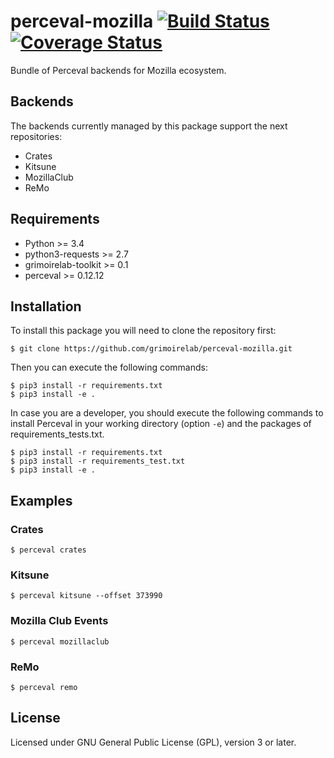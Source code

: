 # perceval-mozilla [![Build Status](https://github.com/chaoss/grimoirelab-perceval-mozilla/workflows/build/badge.svg)](https://github.com/chaoss/grimoirelab-perceval-mozilla/actions?query=workflow:build+branch:master+event:push) [![Coverage Status](https://img.shields.io/coveralls/chaoss/grimoirelab-perceval-mozilla.svg)](https://coveralls.io/r/chaoss/grimoirelab-perceval-mozilla?branch=master)

Bundle of Perceval backends for Mozilla ecosystem.

## Backends

The backends currently managed by this package support the next repositories:

* Crates
* Kitsune
* MozillaClub
* ReMo

## Requirements

* Python >= 3.4
* python3-requests >= 2.7
* grimoirelab-toolkit >= 0.1
* perceval >= 0.12.12

## Installation

To install this package you will need to clone the repository first:

```
$ git clone https://github.com/grimoirelab/perceval-mozilla.git
```

Then you can execute the following commands:
```
$ pip3 install -r requirements.txt
$ pip3 install -e .
```

In case you are a developer, you should execute the following commands to install Perceval in your working directory (option `-e`) and the packages of requirements_tests.txt.
```
$ pip3 install -r requirements.txt
$ pip3 install -r requirements_test.txt
$ pip3 install -e .
```

## Examples

### Crates

```
$ perceval crates
```

### Kitsune

```
$ perceval kitsune --offset 373990
```

### Mozilla Club Events

```
$ perceval mozillaclub
```

### ReMo
```
$ perceval remo
```

## License

Licensed under GNU General Public License (GPL), version 3 or later.
